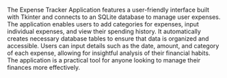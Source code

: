 The Expense Tracker Application features a user-friendly interface built with Tkinter and connects to an SQLite database to manage user expenses. The application enables users to add categories for expenses, input individual expenses, and view their spending history. It automatically creates necessary database tables to ensure that data is organized and accessible. Users can input details such as the date, amount, and category of each expense, allowing for insightful analysis of their financial habits. The application is a practical tool for anyone looking to manage their finances more effectively.
